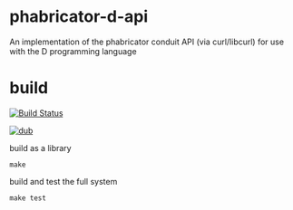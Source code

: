 phabricator-d-api
===
An implementation of the phabricator conduit API (via curl/libcurl) for use with the D programming language

# build

[![Build Status](https://travis-ci.org/epiphyte/phabricator-d-api.svg?branch=master)](https://travis-ci.org/epiphyte/phabricator-d-api)

[![dub](https://img.shields.io/dub/v/phabricator-d-api.svg)](https://code.dlang.org/packages/phabricator-d-api)

build as a library
```
make
```

build and test the full system 
```
make test
```

